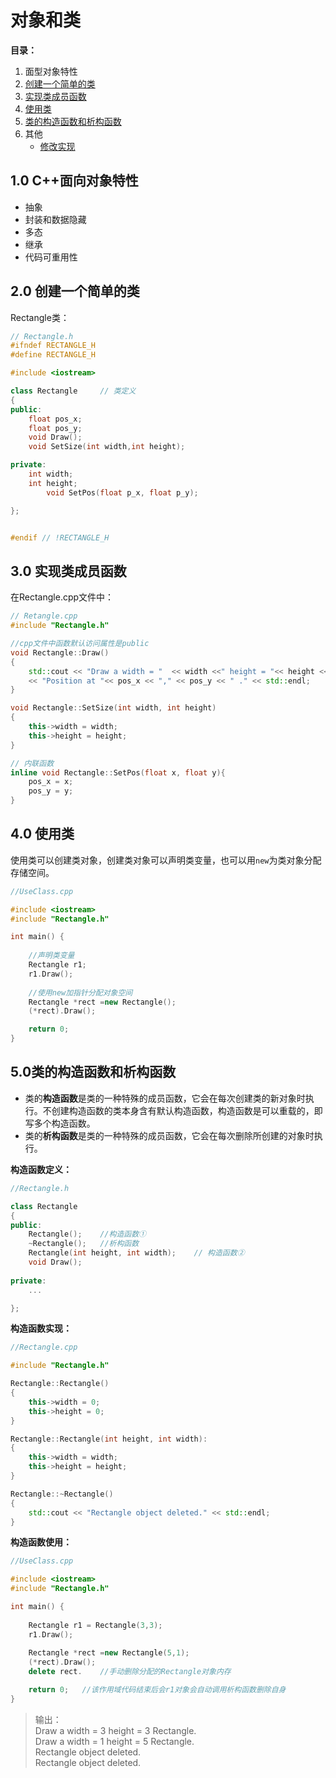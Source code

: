# 对象和类

**目录：**  
1. 面型对象特性
2. [创建一个简单的类](#create_class)
3. [实现类成员函数](#im_class)
4. [使用类](#use_class)
5. [类的构造函数和析构函数](#c_class)
10. 其他
	- [修改实现](#cpp350)

## 1.0 C++面向对象特性  
- 抽象
- 封装和数据隐藏
- 多态
- 继承
- 代码可重用性

<a id="create_class"></a>
## 2.0 创建一个简单的类
Rectangle类：
``` C++
// Rectangle.h
#ifndef RECTANGLE_H
#define RECTANGLE_H

#include <iostream>

class Rectangle		// 类定义
{
public:
	float pos_x;
	float pos_y;
	void Draw();
	void SetSize(int width,int height);

private:
	int width;
	int height;
        void SetPos(float p_x, float p_y);

};


#endif // !RECTANGLE_H
```

<a id="im_class"></a>
## 3.0 实现类成员函数
在Rectangle.cpp文件中：
``` C++
// Retangle.cpp
#include "Rectangle.h"

//cpp文件中函数默认访问属性是public
void Rectangle::Draw()
{
	std::cout << "Draw a width = "  << width <<" height = "<< height <<"  Rectangle,"
	<< "Position at "<< pos_x << "," << pos_y << " ." << std::endl;
}

void Rectangle::SetSize(int width, int height)
{	
	this->width = width;
	this->height = height;
}

// 内联函数 
inline void Rectangle::SetPos(float x, float y){
	pos_x = x;
	pos_y = y;
}

```

<a id="use_class"></a>
## 4.0 使用类
使用类可以创建类对象，创建类对象可以声明类变量，也可以用<code>new</code>为类对象分配存储空间。

``` C++
//UseClass.cpp

#include <iostream>
#include "Rectangle.h"

int main() {
			
	//声明类变量
	Rectangle r1;
	r1.Draw();
	
	//使用new加指针分配对象空间
	Rectangle *rect =new Rectangle();
	(*rect).Draw();

	return 0;
}
```

<a id="c_class"></a>
## 5.0类的构造函数和析构函数

- 类的**构造函数**是类的一种特殊的成员函数，它会在每次创建类的新对象时执行。不创建构造函数的类本身含有默认构造函数，构造函数是可以重载的，即写多个构造函数。  
- 类的**析构函数**是类的一种特殊的成员函数，它会在每次删除所创建的对象时执行。  
  
**构造函数定义：**
``` C++
//Rectangle.h

class Rectangle
{
public:
	Rectangle();	//构造函数①
	~Rectangle();	//析构函数
	Rectangle(int height, int width);    // 构造函数②
	void Draw();
	
private:
	...

};

```  

**构造函数实现：**
``` C++
//Rectangle.cpp

#include "Rectangle.h"

Rectangle::Rectangle()
{
	this->width = 0;
	this->height = 0;
}

Rectangle::Rectangle(int height, int width):
{
	this->width = width;
	this->height = height;
}

Rectangle::~Rectangle()
{
	std::cout << "Rectangle object deleted." << std::endl;
}

```  

**构造函数使用：**
``` C++
//UseClass.cpp

#include <iostream>
#include "Rectangle.h"

int main() {
			
	Rectangle r1 = Rectangle(3,3);
	r1.Draw();	
	
	Rectangle *rect =new Rectangle(5,1);
	(*rect).Draw();
	delete rect.	//手动删除分配的Rectangle对象内存

	return 0;	//该作用域代码结束后会r1对象会自动调用析构函数删除自身
}

```
> 输出：  
>	Draw a width = 3 height = 3  Rectangle.  
>	Draw a width = 1 height = 5  Rectangle.  
>	Rectangle object deleted.  
>	Rectangle object deleted.



